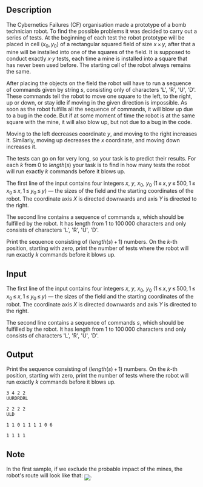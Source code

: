 ## Description

<div><p>The Cybernetics Failures (CF) organisation made a prototype of a bomb technician robot. To find the possible problems it was decided to carry out a series of tests. At the beginning of each test the robot prototype will be placed in cell <span class="tex-span">(<i>x</i><sub class="lower-index">0</sub>, <i>y</i><sub class="lower-index">0</sub>)</span> of a rectangular squared field of size <span class="tex-span"><i>x</i> × <i>y</i></span>, after that a mine will be installed into one of the squares of the field. It is supposed to conduct exactly <span class="tex-span"><i>x</i>·<i>y</i></span> tests, each time a mine is installed into a square that has never been used before. The starting cell of the robot always remains the same.</p><p>After placing the objects on the field the robot will have to run a sequence of commands given by string <span class="tex-span"><i>s</i></span>, consisting only of characters '<span class="tex-font-style-tt">L</span>', '<span class="tex-font-style-tt">R</span>', '<span class="tex-font-style-tt">U</span>', '<span class="tex-font-style-tt">D</span>'. These commands tell the robot to move one square to the left, to the right, up or down, or stay idle if moving in the given direction is impossible. As soon as the robot fulfills all the sequence of commands, it will blow up due to a bug in the code. But if at some moment of time the robot is at the same square with the mine, it will also blow up, but not due to a bug in the code.</p><p>Moving to the left decreases coordinate <span class="tex-span"><i>y</i></span>, and moving to the right increases it. Similarly, moving up decreases the <span class="tex-span"><i>x</i></span> coordinate, and moving down increases it.</p><p>The tests can go on for very long, so your task is to predict their results. For each <span class="tex-span"><i>k</i></span> from <span class="tex-span">0</span> to <span class="tex-span"><i>length</i>(<i>s</i>)</span> your task is to find in how many tests the robot will run exactly <span class="tex-span"><i>k</i></span> commands before it blows up.</p></div><div class="input-specification"><p>The first line of the input contains four integers <span class="tex-span"><i>x</i></span>, <span class="tex-span"><i>y</i></span>, <span class="tex-span"><i>x</i><sub class="lower-index">0</sub></span>, <span class="tex-span"><i>y</i><sub class="lower-index">0</sub></span> (<span class="tex-span">1 ≤ <i>x</i>, <i>y</i> ≤ 500, 1 ≤ <i>x</i><sub class="lower-index">0</sub> ≤ <i>x</i>, 1 ≤ <i>y</i><sub class="lower-index">0</sub> ≤ <i>y</i></span>)&nbsp;— the sizes of the field and the starting coordinates of the robot. The coordinate axis <span class="tex-span"><i>X</i></span> is directed downwards and axis <span class="tex-span"><i>Y</i></span> is directed to the right.</p><p>The second line contains a sequence of commands <span class="tex-span"><i>s</i></span>, which should be fulfilled by the robot. It has length from <span class="tex-span">1</span> to <span class="tex-span">100 000</span> characters and only consists of characters '<span class="tex-font-style-tt">L</span>', '<span class="tex-font-style-tt">R</span>', '<span class="tex-font-style-tt">U</span>', '<span class="tex-font-style-tt">D</span>'.</p></div><div class="output-specification"><p>Print the sequence consisting of <span class="tex-span">(<i>length</i>(<i>s</i>) + 1)</span> numbers. On the <span class="tex-span"><i>k</i></span>-th position, starting with zero, print the number of tests where the robot will run exactly <span class="tex-span"><i>k</i></span> commands before it blows up.</p></div>

## Input

<p>The first line of the input contains four integers <span class="tex-span"><i>x</i></span>, <span class="tex-span"><i>y</i></span>, <span class="tex-span"><i>x</i><sub class="lower-index">0</sub></span>, <span class="tex-span"><i>y</i><sub class="lower-index">0</sub></span> (<span class="tex-span">1 ≤ <i>x</i>, <i>y</i> ≤ 500, 1 ≤ <i>x</i><sub class="lower-index">0</sub> ≤ <i>x</i>, 1 ≤ <i>y</i><sub class="lower-index">0</sub> ≤ <i>y</i></span>)&nbsp;— the sizes of the field and the starting coordinates of the robot. The coordinate axis <span class="tex-span"><i>X</i></span> is directed downwards and axis <span class="tex-span"><i>Y</i></span> is directed to the right.</p><p>The second line contains a sequence of commands <span class="tex-span"><i>s</i></span>, which should be fulfilled by the robot. It has length from <span class="tex-span">1</span> to <span class="tex-span">100 000</span> characters and only consists of characters '<span class="tex-font-style-tt">L</span>', '<span class="tex-font-style-tt">R</span>', '<span class="tex-font-style-tt">U</span>', '<span class="tex-font-style-tt">D</span>'.</p>

## Output

<p>Print the sequence consisting of <span class="tex-span">(<i>length</i>(<i>s</i>) + 1)</span> numbers. On the <span class="tex-span"><i>k</i></span>-th position, starting with zero, print the number of tests where the robot will run exactly <span class="tex-span"><i>k</i></span> commands before it blows up.</p>





```input1
3 4 2 2
UURDRDRL

```




```input2
2 2 2 2
ULD

```




```output1
1 1 0 1 1 1 1 0 6

```




```output2
1 1 1 1

```



## Note

<p>In the first sample, if we exclude the probable impact of the mines, the robot's route will look like that: <img align="middle" class="tex-formula" src="file://1ddOXtfr.png" style="max-width: 100.0%;max-height: 100.0%;">.</p>
